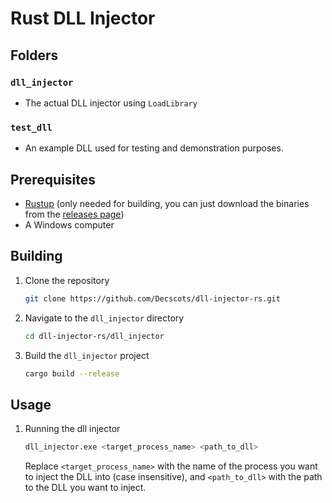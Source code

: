 # Rust DLL Injector

## Folders

### `dll_injector`

- The actual DLL injector using `LoadLibrary`

### `test_dll`

- An example DLL used for testing and demonstration purposes.

## Prerequisites

- [Rustup](<https://rustup.rs/>) (only needed for building, you can just download the binaries from the [releases page](<https://github.com/Decscots/dll-injector-rs/releases>))
- A Windows computer

## Building

1. Clone the repository

    ```bash
    git clone https://github.com/Decscots/dll-injector-rs.git
    ```

2. Navigate to the `dll_injector` directory

    ```bash
    cd dll-injector-rs/dll_injector
    ```

3. Build the `dll_injector` project

    ```bash
    cargo build --release
    ```
## Usage
1. Running the dll injector

    ```bash
    dll_injector.exe <target_process_name> <path_to_dll>
    ```

    Replace `<target_process_name>` with the name of the process you want to inject the DLL into (case insensitive), and `<path_to_dll>` with the path to the DLL you want to inject.

